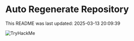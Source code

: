 # Auto Regenerate Repository

This README was last updated: 2025-03-13 20:09:39

 ![TryHackMe](https://tryhackme.com/badge/533634)